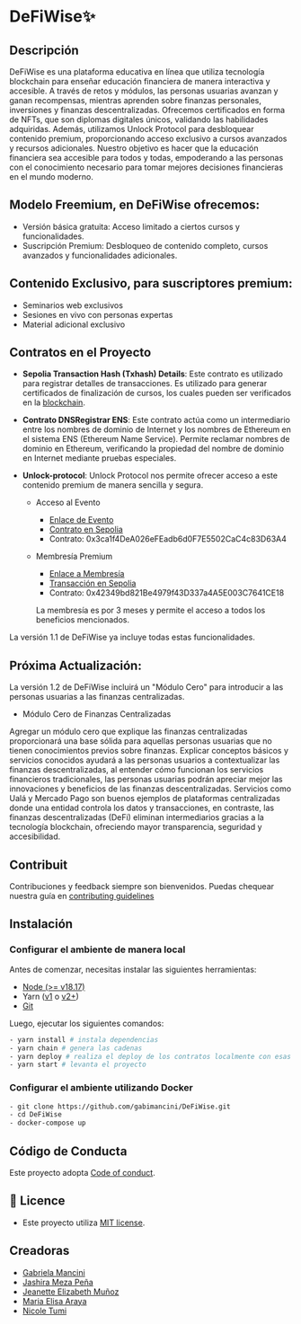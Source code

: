 # DeFiWise✨

## Descripción

DeFiWise es una plataforma educativa en línea que utiliza tecnología blockchain para enseñar educación financiera de manera interactiva y accesible. A través de retos y módulos, las personas usuarias avanzan y ganan recompensas, mientras aprenden sobre finanzas personales, inversiones y finanzas descentralizadas. Ofrecemos certificados en forma de NFTs, que son diplomas digitales únicos, validando las habilidades adquiridas. Además, utilizamos Unlock Protocol para desbloquear contenido premium, proporcionando acceso exclusivo a cursos avanzados y recursos adicionales. Nuestro objetivo es hacer que la educación financiera sea accesible para todos y todas, empoderando a las personas con el conocimiento necesario para tomar mejores decisiones financieras en el mundo moderno.

## Modelo Freemium, en DeFiWise ofrecemos:

- Versión básica gratuita: Acceso limitado a ciertos cursos y funcionalidades.
- Suscripción Premium: Desbloqueo de contenido completo, cursos avanzados y funcionalidades adicionales.

## Contenido Exclusivo, para suscriptores premium:

- Seminarios web exclusivos
- Sesiones en vivo con personas expertas
- Material adicional exclusivo

## Contratos en el Proyecto

- **Sepolia Transaction Hash (Txhash) Details**: Este contrato es utilizado para registrar detalles de transacciones. Es utilizado para generar certificados de finalización de cursos, los cuales pueden ser verificados en la [blockchain](https://sepolia.etherscan.io/tx/0x01ed297f62b872542c9c59ccd48da2650cb0639a57aaadfb1cbda31786e1ae09).

- **Contrato DNSRegistrar ENS**: Este contrato actúa como un intermediario entre los nombres de dominio de Internet y los nombres de Ethereum en el sistema ENS (Ethereum Name Service). Permite reclamar nombres de dominio en Ethereum, verificando la propiedad del nombre de dominio en Internet mediante pruebas especiales.

- **Unlock-protocol**: Unlock Protocol nos permite ofrecer acceso a este contenido premium de manera sencilla y segura.

    - Acceso al Evento
        - [Enlace de Evento](https://app.unlock-protocol.com/checkout?id=267bcee1-b90f-4159-8b6e-666623ed5eef)
        - [Contrato en Sepolia](https://sepolia.etherscan.io/address/0x3ca1f4dea026efeadb6d0f7e5502cac4c83d63a4)
        - Contrato: 0x3ca1f4DeA026eFEadb6d0F7E5502CaC4c83D63A4

    - Membresía Premium
        - [Enlace a Membresía](https://app.unlock-protocol.com/checkout?id=356e8baf-9a3a-4fe6-959e-41bb130975b6)
        - [Transacción en Sepolia](https://sepolia.etherscan.io/tx/0x095d139c34a195f4f9502e3f300081a0f0f25cf91aa8f35a434b4d86eb6a45b1)
        - Contrato: 0x42349bd821Be4979f43D337a4A5E003C7641CE18

        La membresía es por 3 meses y permite el acceso a todos los beneficios mencionados.

La versión 1.1 de DeFiWise ya incluye todas estas funcionalidades.

## Próxima Actualización:
La versión 1.2 de DeFiWise incluirá un "Módulo Cero" para introducir a las personas usuarias a las finanzas centralizadas. 

- Módulo Cero de Finanzas Centralizadas

Agregar un módulo cero que explique las finanzas centralizadas  proporcionará una base sólida para aquellas personas usuarias que no tienen conocimientos previos sobre finanzas. Explicar conceptos básicos y servicios conocidos ayudará a las personas usuarios a contextualizar las finanzas descentralizadas, al entender cómo funcionan los servicios financieros tradicionales, las personas usuarias podrán apreciar mejor las innovaciones y beneficios de las finanzas descentralizadas. Servicios como Ualá y Mercado Pago son buenos ejemplos de plataformas centralizadas donde una entidad controla los datos y transacciones, en contraste, las finanzas descentralizadas (DeFi) eliminan intermediarios gracias a la tecnología blockchain, ofreciendo mayor transparencia, seguridad y accesibilidad.

## Contribuit

Contribuciones y feedback siempre son bienvenidos. Puedas chequear nuestra guía en [contributing guidelines](.github/CONTRIBUTING.md)

## Instalación

### Configurar el ambiente de manera local

Antes de comenzar, necesitas instalar las siguientes herramientas:

- [Node (>= v18.17)](https://nodejs.org/en/download/)
- Yarn ([v1](https://classic.yarnpkg.com/en/docs/install/) o [v2+](https://yarnpkg.com/getting-started/install))
- [Git](https://git-scm.com/downloads)

Luego, ejecutar los siguientes comandos:
```bash
- yarn install # instala dependencias
- yarn chain # genera las cadenas
- yarn deploy # realiza el deploy de los contratos localmente con esas cadenas
- yarn start # levanta el proyecto
```

### Configurar el ambiente utilizando Docker

```bash
- git clone https://github.com/gabimancini/DeFiWise.git
- cd DeFiWise
- docker-compose up
```
## Código de Conducta

Este proyecto adopta [Code of conduct](.github/CODE_OF_CONDUCT.md).

## 🔑 Licence

- Este proyecto utiliza [MIT license](LICENSE).

## Creadoras

- [Gabriela Mancini](https://www.linkedin.com/in/gabrielamancini/)
- [Jashira Meza Peña](https://www.linkedin.com/in/jashirameza/)
- [Jeanette Elizabeth Muñoz](https://www.linkedin.com/in/jeanette-elizabeth-mu%C3%B1oz/)
- [Maria Elisa Araya](https://www.linkedin.com/in/arayamariaelisa/) 
- [Nicole Tumi](https://www.linkedin.com/in/nicole-tumi/) 

